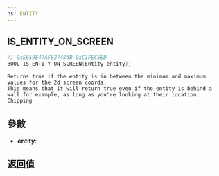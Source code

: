 ```yaml
---
ns: ENTITY
---
```

## IS_ENTITY_ON_SCREEN

```c
// 0xE659E47AF827484B 0xC1FEC5ED
BOOL IS_ENTITY_ON_SCREEN(Entity entity);
```

```
Returns true if the entity is in between the minimum and maximum values for the 2d screen coords.   
This means that it will return true even if the entity is behind a wall for example, as long as you're looking at their location.   
Chipping  
```

## 參數
* **entity**: 

## 返回值
